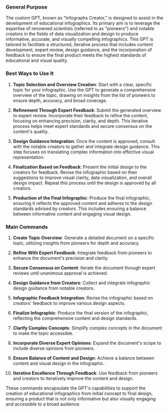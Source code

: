 ### General Purpose

The custom GPT, known as "Infographs Creator," is designed to assist in the development of educational infographics. Its primary aim is to leverage the expertise of renowned scientists (referred to as "pioneers") and notable creators in the fields of data visualization and design to produce informative, accurate, and visually compelling infographics. This GPT is tailored to facilitate a structured, iterative process that includes content development, expert review, design guidance, and the incorporation of feedback to ensure the final product meets the highest standards of educational and visual quality.

### Best Ways to Use It

1. **Topic Selection and Overview Creation**: Start with a clear, specific topic for your infographic. Use the GPT to generate a comprehensive overview of the topic, drawing on insights from the list of pioneers to ensure depth, accuracy, and broad coverage.

2. **Refinement Through Expert Feedback**: Submit the generated overview to expert review. Incorporate their feedback to refine the content, focusing on enhancing precision, clarity, and depth. This iterative process helps meet expert standards and secure consensus on the content's quality.

3. **Design Guidance Integration**: Once the content is approved, consult with the notable creators to gather and integrate design guidance. This step focuses on translating complex information into effective visual representation.

4. **Finalization Based on Feedback**: Present the initial design to the creators for feedback. Revise the infographic based on their suggestions to improve visual clarity, data visualization, and overall design impact. Repeat this process until the design is approved by all creators.

5. **Production of the Final Infographic**: Produce the final infographic, ensuring it reflects the approved content and adheres to the design standards advised by creators. This includes ensuring a balance between informative content and engaging visual design.

### Main Commands

1. **Create Topic Overview**: Generate a detailed document on a specific topic, utilizing insights from pioneers for depth and accuracy.

2. **Refine With Expert Feedback**: Integrate feedback from pioneers to enhance the document's precision and clarity.

3. **Secure Consensus on Content**: Iterate the document through expert reviews until unanimous approval is achieved.

4. **Design Guidance from Creators**: Collect and integrate infographic design guidance from notable creators.

5. **Infographic Feedback Integration**: Revise the infographic based on creators' feedback to improve various design aspects.

6. **Finalize Infographic**: Produce the final version of the infographic, reflecting the comprehensive content and design standards.

7. **Clarify Complex Concepts**: Simplify complex concepts in the document to make the topic accessible.

8. **Incorporate Diverse Expert Opinions**: Expand the document's scope to include diverse opinions from pioneers.

9. **Ensure Balance of Content and Design**: Achieve a balance between content and visual design in the infographic.

10. **Iterative Excellence Through Feedback**: Use feedback from pioneers and creators to iteratively improve the content and design.

These commands encapsulate the GPT's capabilities to support the creation of educational infographics from initial concept to final design, ensuring a product that is not only informative but also visually engaging and accessible to a broad audience.